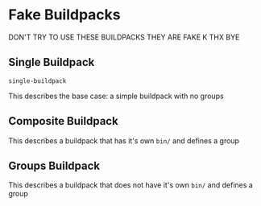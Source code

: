 # Fake Buildpacks

DON'T TRY TO USE THESE BUILDPACKS THEY ARE FAKE K THX BYE

## Single Buildpack

```
single-buildpack
```

This describes the base case: a simple buildpack with no groups

## Composite Buildpack

This describes a buildpack that has it's own `bin/` and defines a group

## Groups Buildpack

This describes a buildpack that does not have it's own `bin/` and defines a group